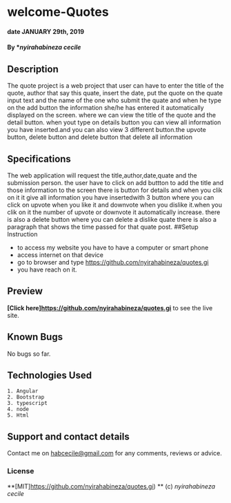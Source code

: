# welcome-Quotes
#### date  JANUARY 29th, 2019
#### By **nyirahabineza cecile*

## Description
The quote project is a web project that user can have to enter the title of the quote, author that say this quate, insert the date, put the quote on the quate input text and the name of the one who submit the quate and when he type on the add button the information she/he has entered it automatically displayed on the screen. where we can view the title of the quote and the detail button. when yout type on details button you can view all information you have inserted.and you can also view 3 different button.the upvote button, delete button and delete button that delete all information

## Specifications
The web application will request the title,author,date,quate and the submission person.
the user have to click on add buttton to add the title and those information to the screen
there is button for details and when you clik on it it give all information you have insertedwith 3 button where you can click on upvote when you like it and downvote when you dislike it.when you clik on it the number of upvote or downvote it automatically increase.
there is also a delete button where you can delete a dislike quate
there is also a paragraph that shows the time passed for that quate post.
##Setup Instruction
* to access my website you have to have a computer or smart phone
* access internet on that device
* go to browser and type https://github.com/nyirahabineza/quotes.gi
* you have reach on it.

## Preview
**[Click here]https://github.com/nyirahabineza/quotes.gi** to see the live site.

## Known Bugs
No bugs so far. 

## Technologies Used
    1. Angular
    2. Bootstrap
    3. typescript
    4. node
    5. Html

## Support and contact details
Contact me on habcecile@gmail.com for any comments, reviews or advice.

### License
**[MIT]https://github.com/nyirahabineza/quotes.gi) ** (c) *nyirahabineza cecile*